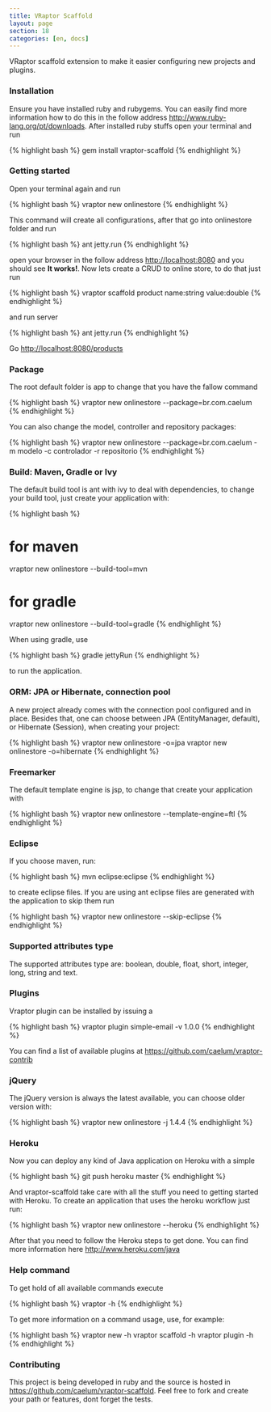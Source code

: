 ```yaml
---
title: VRaptor Scaffold
layout: page
section: 18
categories: [en, docs]
---
```


VRaptor scaffold extension to make it easier configuring new projects and plugins.

<h3>Installation</h3>

Ensure you have installed ruby and rubygems. You can easily find more information how to do this in the follow address <a href="http://www.ruby-lang.org/pt/downloads">http://www.ruby-lang.org/pt/downloads</a>. After installed ruby stuffs open your terminal and run

{% highlight bash %}
gem install vraptor-scaffold
{% endhighlight %}

<h3>Getting started</h3>

Open your terminal again and run

{% highlight bash %}
vraptor new onlinestore
{% endhighlight %}

This command will create all configurations, after that go into onlinestore folder and run

{% highlight bash %}
ant jetty.run
{% endhighlight %}

open your browser in the follow address <a href="http://localhost:8080">http://localhost:8080</a> and you should see <strong>It works!</strong>.
Now lets create a CRUD to online store, to do that just run

{% highlight bash %}
vraptor scaffold product name:string value:double
{% endhighlight %}

and run server

{% highlight bash %}
ant jetty.run
{% endhighlight %}

Go <a href="http://localhost:8080/products">http://localhost:8080/products</a>

<h3>Package</h3>
The root default folder is app to change that you have the fallow command

{% highlight bash %}
vraptor new onlinestore --package=br.com.caelum
{% endhighlight %}

You can also change the model, controller and repository packages:

{% highlight bash %}
vraptor new onlinestore --package=br.com.caelum -m modelo -c controlador -r repositorio
{% endhighlight %}

<h3>Build: Maven, Gradle or Ivy</h3>

The default build tool is ant with ivy to deal with dependencies, to change your build tool, just create your application with:

{% highlight bash %}
# for maven
vraptor new onlinestore --build-tool=mvn

# for gradle
vraptor new onlinestore --build-tool=gradle
{% endhighlight %}

When using gradle, use

{% highlight bash %}
gradle jettyRun
{% endhighlight %}

to run the application.

<h3>ORM: JPA or Hibernate, connection pool</h3>

A new project already comes with the connection pool configured and in place. Besides that, one can choose between JPA (EntityManager, default), or Hibernate (Session), when creating your project:

{% highlight bash %}
vraptor new onlinestore -o=jpa
vraptor new onlinestore -o=hibernate
{% endhighlight %}

<h3>Freemarker</h3>
The default template engine is jsp, to change that create your application with

{% highlight bash %}
vraptor new onlinestore --template-engine=ftl
{% endhighlight %}

<h3>Eclipse</h3>

If you choose maven, run:

{% highlight bash %}
mvn eclipse:eclipse
{% endhighlight %}

to create eclipse files.
If you are using ant eclipse files are generated with the application to skip them run

{% highlight bash %}
vraptor new onlinestore --skip-eclipse
{% endhighlight %}

<h3>Supported attributes type</h3>

The supported attributes type are: boolean, double, float, short, integer, long, string and text.

<h3>Plugins</h3>

Vraptor plugin can be installed by issuing a

{% highlight bash %}
vraptor plugin simple-email -v 1.0.0
{% endhighlight %}

You can find a list of available plugins at <a href="https://github.com/caelum/vraptor-contrib">https://github.com/caelum/vraptor-contrib</a>

<h3>jQuery</h3>

The jQuery version is always the latest available, you can choose older version with:

{% highlight bash %}
vraptor new onlinestore -j 1.4.4
{% endhighlight %}

<h3>Heroku</h3>

Now you can deploy any kind of Java application on Heroku with a simple

{% highlight bash %}
git push heroku master
{% endhighlight %}

And vraptor-scaffold take care with all the stuff you need to getting started with Heroku. To create an application that uses the heroku workflow just run:

{% highlight bash %}
vraptor new onlinestore --heroku
{% endhighlight %}

After that you need to follow the Heroku steps to get done. You can find more information here <a href="http://www.heroku.com/java">http://www.heroku.com/java</a>

<h3>Help command</h3>

To get hold of all available commands execute

{% highlight bash %}
vraptor -h
{% endhighlight %}

To get more information on a command usage, use, for example:

{% highlight bash %}
vraptor new -h
vraptor scaffold -h
vraptor plugin -h
{% endhighlight %}

<h3>Contributing</h3>

This project is being developed in ruby and the source is hosted in <a href="https://github.com/caelum/vraptor-scaffold">https://github.com/caelum/vraptor-scaffold</a>. Feel free to fork and create your path or features, dont forget the tests.
